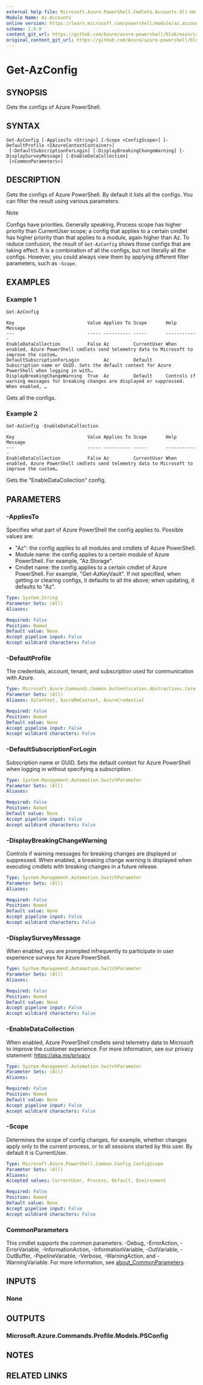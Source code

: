 ```yaml
---
external help file: Microsoft.Azure.PowerShell.Cmdlets.Accounts.dll-Help.xml
Module Name: Az.Accounts
online version: https://learn.microsoft.com/powershell/module/az.accounts/get-azconfig
schema: 2.0.0
content_git_url: https://github.com/Azure/azure-powershell/blob/main/src/Accounts/Accounts/help/Get-AzConfig.md
original_content_git_url: https://github.com/Azure/azure-powershell/blob/main/src/Accounts/Accounts/help/Get-AzConfig.md
---
```


# Get-AzConfig

## SYNOPSIS
Gets the configs of Azure PowerShell.

## SYNTAX

```
Get-AzConfig [-AppliesTo <String>] [-Scope <ConfigScope>] [-DefaultProfile <IAzureContextContainer>]
 [-DefaultSubscriptionForLogin] [-DisplayBreakingChangeWarning] [-DisplaySurveyMessage] [-EnableDataCollection]
 [<CommonParameters>]
```

## DESCRIPTION
Gets the configs of Azure PowerShell.
By default it lists all the configs. You can filter the result using various parameters.

> [!NOTE]
> Configs have priorities. Generally speaking, Process scope has higher priority than CurrentUser scope; a config that applies to a certain cmdlet has higher priority than that applies to a module, again higher than Az.
> To reduce confusion, the result of `Get-AzConfig` shows those configs that are taking effect. It is a combination of all the configs, but not literally all the configs. However, you could always view them by applying different filter parameters, such as `-Scope`.

## EXAMPLES

### Example 1
```powershell
Get-AzConfig
```

```output
Key                           Value Applies To Scope       Help Message
---                           ----- ---------- -----       ------------
EnableDataCollection          False Az         CurrentUser When enabled, Azure PowerShell cmdlets send telemetry data to Microsoft to improve the custom…
DefaultSubscriptionForLogin         Az         Default     Subscription name or GUID. Sets the default context for Azure PowerShell when logging in with…
DisplayBreakingChangeWarning  True  Az         Default     Controls if warning messages for breaking changes are displayed or suppressed. When enabled, …
```

Gets all the configs.

### Example 2
```powershell
Get-AzConfig -EnableDataCollection
```

```output
Key                           Value Applies To Scope       Help Message
---                           ----- ---------- -----       ------------
EnableDataCollection          False Az         CurrentUser When enabled, Azure PowerShell cmdlets send telemetry data to Microsoft to improve the custom…
```

Gets the "EnableDataCollection" config.

## PARAMETERS

### -AppliesTo
Specifies what part of Azure PowerShell the config applies to.
Possible values are:
- "Az": the config applies to all modules and cmdlets of Azure PowerShell.
- Module name: the config applies to a certain module of Azure PowerShell.
For example, "Az.Storage".
- Cmdlet name: the config applies to a certain cmdlet of Azure PowerShell.
For example, "Get-AzKeyVault".
If not specified, when getting or clearing configs, it defaults to all the above; when updating, it defaults to "Az".

```yaml
Type: System.String
Parameter Sets: (All)
Aliases:

Required: False
Position: Named
Default value: None
Accept pipeline input: False
Accept wildcard characters: False
```

### -DefaultProfile
The credentials, account, tenant, and subscription used for communication with Azure.

```yaml
Type: Microsoft.Azure.Commands.Common.Authentication.Abstractions.Core.IAzureContextContainer
Parameter Sets: (All)
Aliases: AzContext, AzureRmContext, AzureCredential

Required: False
Position: Named
Default value: None
Accept pipeline input: False
Accept wildcard characters: False
```

### -DefaultSubscriptionForLogin
Subscription name or GUID.
Sets the default context for Azure PowerShell when logging in without specifying a subscription.

```yaml
Type: System.Management.Automation.SwitchParameter
Parameter Sets: (All)
Aliases:

Required: False
Position: Named
Default value: None
Accept pipeline input: False
Accept wildcard characters: False
```

### -DisplayBreakingChangeWarning
Controls if warning messages for breaking changes are displayed or suppressed. When enabled, a breaking change warning is displayed when executing cmdlets with breaking changes in a future release.

```yaml
Type: System.Management.Automation.SwitchParameter
Parameter Sets: (All)
Aliases:

Required: False
Position: Named
Default value: None
Accept pipeline input: False
Accept wildcard characters: False
```

### -DisplaySurveyMessage
When enabled, you are prompted infrequently to participate in user experience surveys for Azure PowerShell.

```yaml
Type: System.Management.Automation.SwitchParameter
Parameter Sets: (All)
Aliases:

Required: False
Position: Named
Default value: None
Accept pipeline input: False
Accept wildcard characters: False
```

### -EnableDataCollection
When enabled, Azure PowerShell cmdlets send telemetry data to Microsoft to improve the customer experience.
For more information, see our privacy statement: https://aka.ms/privacy

```yaml
Type: System.Management.Automation.SwitchParameter
Parameter Sets: (All)
Aliases:

Required: False
Position: Named
Default value: None
Accept pipeline input: False
Accept wildcard characters: False
```

### -Scope
Determines the scope of config changes, for example, whether changes apply only to the current process, or to all sessions started by this user.
By default it is CurrentUser.

```yaml
Type: Microsoft.Azure.PowerShell.Common.Config.ConfigScope
Parameter Sets: (All)
Aliases:
Accepted values: CurrentUser, Process, Default, Environment

Required: False
Position: Named
Default value: None
Accept pipeline input: False
Accept wildcard characters: False
```

### CommonParameters
This cmdlet supports the common parameters: -Debug, -ErrorAction, -ErrorVariable, -InformationAction, -InformationVariable, -OutVariable, -OutBuffer, -PipelineVariable, -Verbose, -WarningAction, and -WarningVariable. For more information, see [about_CommonParameters](http://go.microsoft.com/fwlink/?LinkID=113216).

## INPUTS

### None

## OUTPUTS

### Microsoft.Azure.Commands.Profile.Models.PSConfig

## NOTES

## RELATED LINKS
